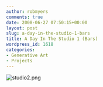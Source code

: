 ```yaml
---
author: robmyers
comments: true
date: 2008-06-27 07:50:15+00:00
layout: post
slug: a-day-in-the-studio-1-bars
title: A Day In The Studio 1 (Bars)
wordpress_id: 1618
categories:
- Generative Art
- Projects
---
```


![studio2.png](/assets/2008/06/26/studio2.png)  


